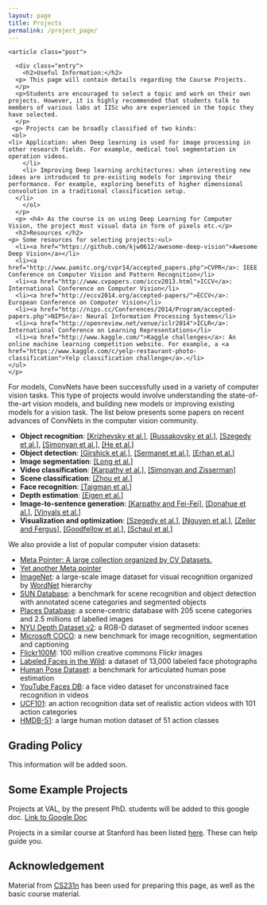 ```yaml
---
layout: page
title: Projects
permalink: /project_page/
---
```




<div class="posts">

    <article class="post">

      <div class="entry">
        <h2>Useful Information:</h2>
      <p> This page will contain details regarding the Course Projects.
      </p>
      <p>Students are encouraged to select a topic and work on their own projects. However, it is highly recommended that students talk to members of various labs at IISc who are experienced in the topic they have selected.
      </p>
     <p> Projects can be broadly classified of two kinds:
     <ol>
	<li> Application: when Deep learning is used for image processing in other research fields. For example, medical tool segmentation in operation videos.
        </li>
        <li> Improving Deep learning architectures: when interesting new ideas are introduced to pre-existing models for improving their performance. For example, exploring benefits of higher dimensional convolution in a traditional classification setup.
      </li>
        </ol>
      </p>
      <p> <h4> As the course is on using Deep Learning for Computer Vision, the project must visual data in form of pixels etc.</p>
      <h2>Resources </h2>
	<p> Some resources for selecting projects:<ul>
      <li><a href="https://github.com/kjw0612/awesome-deep-vision">Awesome Deep Vision</a></li>
      <li><a href="http://www.pamitc.org/cvpr14/accepted_papers.php">CVPR</a>: IEEE Conference on Computer Vision and Pattern Recognition</li>
      <li><a href="http://www.cvpapers.com/iccv2013.html">ICCV</a>: International Conference on Computer Vision</li>
      <li><a href="http://eccv2014.org/accepted-papers/">ECCV</a>: European Conference on Computer Vision</li>
      <li><a href="http://nips.cc/Conferences/2014/Program/accepted-papers.php">NIPS</a>: Neural Information Processing Systems</li>
      <li><a href="http://openreview.net/venue/iclr2014">ICLR</a>: International Conference on Learning Representations</li>
      <li><a href="http://www.kaggle.com/">Kaggle challenges</a>: An online machine learning competition website. For example, a <a href="https://www.kaggle.com/c/yelp-restaurant-photo-classification">Yelp classification challenge</a>.</li>
    </ul>
	</p>
<p>
For models, ConvNets have been successfully used in a variety of computer vision tasks. This type of projects would involve understanding the state-of-the-art vision models, and building new models or improving existing models for a vision task. The list below presents some papers on recent advances of ConvNets in the computer vision community.
</p>
<ul>
      <li><strong>Object recognition</strong>: <a href="http://www.cs.toronto.edu/~fritz/absps/imagenet.pdf">[Krizhevsky et al.]</a>, <a href="http://arxiv.org/abs/1409.0575">[Russakovsky et al.]</a>, <a href="http://arxiv.org/abs/1409.4842">[Szegedy et al.]</a>, <a href="http://arxiv.org/abs/1409.1556">[Simonyan et al.]</a>, <a href="http://arxiv.org/abs/1406.4729">[He et al.]</a></li>
      <li><strong>Object detection</strong>: <a href="http://arxiv.org/abs/1311.2524">[Girshick et al.]</a>, <a href="http://arxiv.org/abs/1312.6229">[Sermanet et al.]</a>, <a href="http://arxiv.org/abs/1312.2249">[Erhan et al.]</a></li>
      <li><strong>Image segmentation</strong>: <a href="http://arxiv.org/abs/1411.4038">[Long et al.]</a></li>
      <li><strong>Video classification</strong>: <a href="http://cs.stanford.edu/people/karpathy/deepvideo/">[Karpathy et al.]</a>, <a href="http://arxiv.org/abs/1406.2199">[Simonyan and Zisserman]</a></li>
      <li><strong>Scene classification</strong>: <a href="http://places.csail.mit.edu/">[Zhou et al.]</a></li>
      <li><strong>Face recognition</strong>: <a href="http://www.cv-foundation.org/openaccess/content_cvpr_2014/papers/Taigman_DeepFace_Closing_the_2014_CVPR_paper.pdf">[Taigman et al.]</a></li>
      <li><strong>Depth estimation</strong>: <a href="http://www.cs.nyu.edu/~deigen/depth/">[Eigen et al.]</a></li>
      <li><strong>Image-to-sentence generation</strong>: <a href="http://cs.stanford.edu/people/karpathy/deepimagesent/">[Karpathy and Fei-Fei]</a>, <a href="http://arxiv.org/abs/1411.4389">[Donahue et al.]</a>, <a href="http://arxiv.org/abs/1411.4555">[Vinyals et al.]</a></li>
      <li><strong>Visualization and optimization</strong>: <a href="http://arxiv.org/pdf/1312.6199v4.pdf">[Szegedy et al.]</a>, <a href="http://arxiv.org/abs/1412.1897">[Nguyen et al.]</a>, <a href="http://arxiv.org/abs/1311.2901">[Zeiler and Fergus]</a>, <a href="http://arxiv.org/abs/1412.6572">[Goodfellow et al.]</a>, <a href="http://arxiv.org/abs/1312.6055">[Schaul et al.]</a></li>
    </ul></p>
<p>
We also provide a list of popular computer vision datasets:
<ul>
        <li><a href="http://www.cvpapers.com/datasets.html">Meta Pointer: A large collection organized by CV Datasets.</a></li>
        <li><a href="http://riemenschneider.hayko.at/vision/dataset/">Yet another Meta pointer</a></li>
        <li><a href="http://http://image-net.org/">ImageNet</a>: a large-scale image dataset for visual recognition organized by <a href="http://wordnet.princeton.edu/">WordNet</a> hierarchy</li>
        <li><a href="http://groups.csail.mit.edu/vision/SUN/">SUN Database</a>: a benchmark for scene recognition and object detection with annotated scene categories and segmented objects</li>
        <li><a href="http://places.csail.mit.edu/">Places Database</a>: a scene-centric database with 205 scene categories and 2.5 millions of labelled images</li>
        <li><a href="http://cs.nyu.edu/~silberman/datasets/nyu_depth_v2.html">NYU Depth Dataset v2</a>: a RGB-D dataset of segmented indoor scenes</li>
        <li><a href="http://mscoco.org/">Microsoft COCO</a>: a new benchmark for image recognition, segmentation and captioning</li>
        <li><a href="http://yahoolabs.tumblr.com/post/89783581601/one-hundred-million-creative-commons-flickr-images">Flickr100M</a>: 100 million creative commons Flickr images</li>
        <li><a href="http://vis-www.cs.umass.edu/lfw/">Labeled Faces in the Wild</a>: a dataset of 13,000 labeled face photographs</li>
        <li><a href="http://human-pose.mpi-inf.mpg.de/">Human Pose Dataset</a>: a benchmark for articulated human pose estimation</li>
        <li><a href="http://www.cs.tau.ac.il/~wolf/ytfaces/">YouTube Faces DB</a>: a face video dataset for unconstrained face recognition in videos</li>
        <li><a href="http://crcv.ucf.edu/data/UCF101.php">UCF101</a>: an action recognition data set of realistic action videos with 101 action categories</li>
        <li><a href="http://serre-lab.clps.brown.edu/resource/hmdb-a-large-human-motion-database/">HMDB-51</a>: a large human motion dataset of 51 action classes</li>
      </ul>
</p>
<h2>Grading Policy</h2>
<p> This information will be added soon. </p>
<h2> Some Example Projects</h2>
<p> Projects at VAL, by the present PhD. students will be added to this google doc. <a href="https://docs.google.com/document/d/1kmjYVqfCSuZbUC35R9PjxqcDh4cBdgOqGBmUbv6IrKE/edit?usp=sharing">Link to Google Doc</a></p>
<p> Projects in a similar course at Stanford has been listed <a href="http://cs231n.stanford.edu/2016/reports.html">here</a>. These can help guide you.
</p>
<h2>Acknowledgement</h2>
<p> Material from <a href="http://cs231n.stanford.edu/">CS231n</a> has been used for preparing this page, as well as the basic course material.</p>


